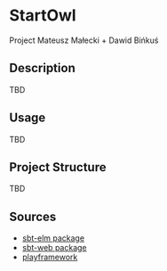 # StartOwl
Project Mateusz Małecki + Dawid Bińkuś
## Description
TBD
## Usage
TBD
## Project Structure
TBD
## Sources
* [sbt-elm package](https://github.com/choucrifahed/sbt-elm)
* [sbt-web package](https://github.com/sbt/sbt-web)
* [playframework](https://github.com/playframework/playframework)
